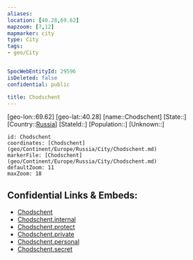 ```yaml
---
aliases: 
location: [40.28,69.62]
mapzoom: [7,12] 
mapmarker: city 
type: City
tags:
- geo/City


SpocWebEntityId: 29596
isDeleted: false
confidential: public

title: Chodschent
---
```

[geo-lon::69.62]
[geo-lat::40.28]
[name::Chodschent]
[State::]
[Country::[Russia](geo/Continent/Europe/Russia.md)]
[StateId::]
[Population::]
[Unknown::]


```leaflet
id: Chodschent
coordinates: [Chodschent](geo/Continent/Europe/Russia/City/Chodschent.md)
markerFile: [Chodschent](geo/Continent/Europe/Russia/City/Chodschent.md)
defaultZoom: 11 
maxZoom: 18
```


## Confidential Links & Embeds: 
- [Chodschent](../../../../../../_public/geo/Continent/Europe/Russia/City/Chodschent.md) 
- [Chodschent.internal](../../../../../../_internal/geo/Continent/Europe/Russia/City/Chodschent.internal.md) 
- [Chodschent.protect](../../../../../../_protect/geo/Continent/Europe/Russia/City/Chodschent.protect.md) 
- [Chodschent.private](../../../../../../_private/geo/Continent/Europe/Russia/City/Chodschent.private.md) 
- [Chodschent.personal](../../../../../../_personal/geo/Continent/Europe/Russia/City/Chodschent.personal.md) 
- [Chodschent.secret](../../../../../../_secret/geo/Continent/Europe/Russia/City/Chodschent.secret.md) 
